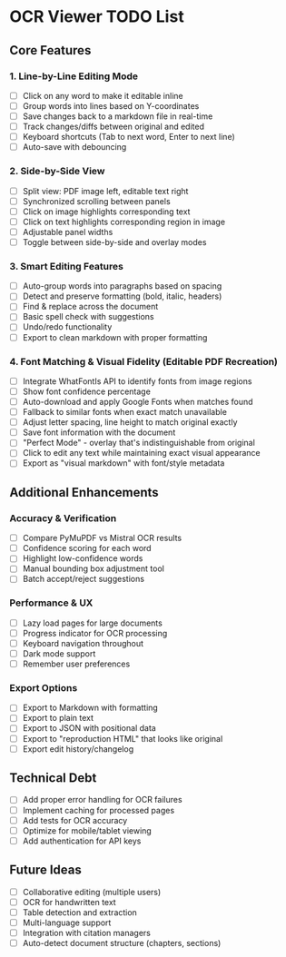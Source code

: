 # OCR Viewer TODO List

## Core Features

### 1. Line-by-Line Editing Mode

- [ ] Click on any word to make it editable inline
- [ ] Group words into lines based on Y-coordinates
- [ ] Save changes back to a markdown file in real-time
- [ ] Track changes/diffs between original and edited
- [ ] Keyboard shortcuts (Tab to next word, Enter to next line)
- [ ] Auto-save with debouncing

### 2. Side-by-Side View

- [ ] Split view: PDF image left, editable text right
- [ ] Synchronized scrolling between panels
- [ ] Click on image highlights corresponding text
- [ ] Click on text highlights corresponding region in image
- [ ] Adjustable panel widths
- [ ] Toggle between side-by-side and overlay modes

### 3. Smart Editing Features

- [ ] Auto-group words into paragraphs based on spacing
- [ ] Detect and preserve formatting (bold, italic, headers)
- [ ] Find & replace across the document
- [ ] Basic spell check with suggestions
- [ ] Undo/redo functionality
- [ ] Export to clean markdown with proper formatting

### 4. Font Matching & Visual Fidelity (Editable PDF Recreation)

- [ ] Integrate WhatFontIs API to identify fonts from image regions
- [ ] Show font confidence percentage
- [ ] Auto-download and apply Google Fonts when matches found
- [ ] Fallback to similar fonts when exact match unavailable
- [ ] Adjust letter spacing, line height to match original exactly
- [ ] Save font information with the document
- [ ] "Perfect Mode" - overlay that's indistinguishable from original
- [ ] Click to edit any text while maintaining exact visual appearance
- [ ] Export as "visual markdown" with font/style metadata

## Additional Enhancements

### Accuracy & Verification

- [ ] Compare PyMuPDF vs Mistral OCR results
- [ ] Confidence scoring for each word
- [ ] Highlight low-confidence words
- [ ] Manual bounding box adjustment tool
- [ ] Batch accept/reject suggestions

### Performance & UX

- [ ] Lazy load pages for large documents
- [ ] Progress indicator for OCR processing
- [ ] Keyboard navigation throughout
- [ ] Dark mode support
- [ ] Remember user preferences

### Export Options

- [ ] Export to Markdown with formatting
- [ ] Export to plain text
- [ ] Export to JSON with positional data
- [ ] Export to "reproduction HTML" that looks like original
- [ ] Export edit history/changelog

## Technical Debt

- [ ] Add proper error handling for OCR failures
- [ ] Implement caching for processed pages
- [ ] Add tests for OCR accuracy
- [ ] Optimize for mobile/tablet viewing
- [ ] Add authentication for API keys

## Future Ideas

- [ ] Collaborative editing (multiple users)
- [ ] OCR for handwritten text
- [ ] Table detection and extraction
- [ ] Multi-language support
- [ ] Integration with citation managers
- [ ] Auto-detect document structure (chapters, sections)

